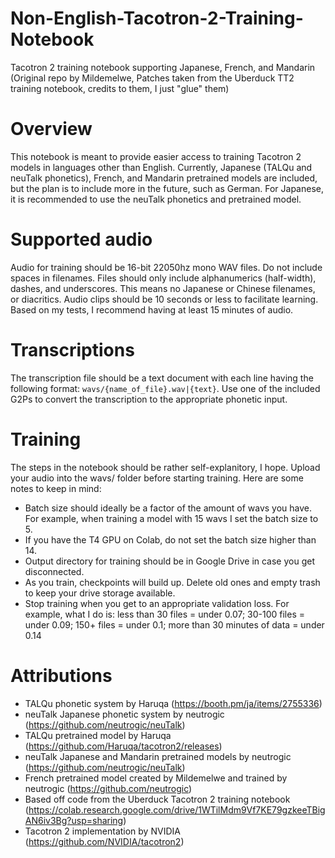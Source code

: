 # Non-English-Tacotron-2-Training-Notebook
Tacotron 2 training notebook supporting Japanese, French, and Mandarin
(Original repo by Mildemelwe, Patches taken from the Uberduck TT2 training notebook, credits to them, I just "glue" them)

# Overview
This notebook is meant to provide easier access to training Tacotron 2 models in languages other than English. Currently, Japanese (TALQu and neuTalk phonetics), French, and Mandarin pretrained models are included, but the plan is to include more in the future, such as German. For Japanese, it is recommended to use the neuTalk phonetics and pretrained model.
# Supported audio
Audio for training should be 16-bit 22050hz mono WAV files. Do not include spaces in filenames. Files should only include alphanumerics (half-width), dashes, and underscores. This means no Japanese or Chinese filenames, or diacritics. Audio clips should be 10 seconds or less to facilitate learning. Based on my tests, I recommend having at least 15 minutes of audio.
# Transcriptions
The transcription file should be a text document with each line having the following format: `wavs/{name_of_file}.wav|{text}`. Use one of the included G2Ps to convert the transcription to the appropriate phonetic input.
# Training
The steps in the notebook should be rather self-explanitory, I hope. Upload your audio into the wavs/ folder before starting training. Here are some notes to keep in mind:
- Batch size should ideally be a factor of the amount of wavs you have. For example, when training a model with 15 wavs I set the batch size to 5.
- If you have the T4 GPU on Colab, do not set the batch size higher than 14.
- Output directory for training should be in Google Drive in case you get disconnected.
- As you train, checkpoints will build up. Delete old ones and empty trash to keep your drive storage available.
- Stop training when you get to an appropriate validation loss. For example, what I do is: less than 30 files = under 0.07; 30-100 files = under 0.09; 150+ files = under 0.1; more than 30 minutes of data = under 0.14
# Attributions
- TALQu phonetic system by Haruqa (https://booth.pm/ja/items/2755336)
- neuTalk Japanese phonetic system by neutrogic (https://github.com/neutrogic/neuTalk)
- TALQu pretrained model by Haruqa (https://github.com/Haruqa/tacotron2/releases)
- neuTalk Japanese and Mandarin pretrained models by neutrogic (https://github.com/neutrogic/neuTalk)
- French pretrained model created by Mildemelwe and trained by neutrogic (https://github.com/neutrogic)
- Based off code from the Uberduck Tacotron 2 training notebook (https://colab.research.google.com/drive/1WTilMdm9Vf7KE79gzkeeTBigAN6iv3Bg?usp=sharing)
- Tacotron 2 implementation by NVIDIA (https://github.com/NVIDIA/tacotron2)
